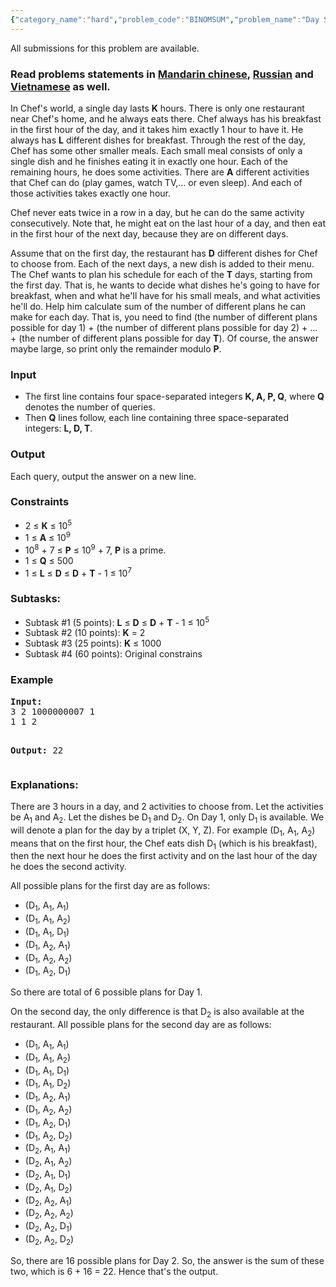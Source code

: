 ```yaml
---
{"category_name":"hard","problem_code":"BINOMSUM","problem_name":"Day Schedule","languages_supported":{"0":"ADA","1":"ASM","2":"BASH","3":"BF","4":"C","5":"CAML","6":"CLOJ","7":"CLPS","8":"CPP 4.3.2","9":"CPP 6.3","10":"CPP14","11":"CS2","12":"D","13":"ERL","14":"FORT","15":"FS","16":"GO","17":"HASK","18":"ICK","19":"ICON","20":"JAVA","21":"JS","22":"kotlin","23":"LISP clisp","24":"LISP sbcl","25":"LUA","26":"NEM","27":"NICE","28":"NODEJS","29":"PAS fpc","30":"PAS gpc","31":"PERL","32":"PERL6","33":"PHP","34":"PIKE","35":"PRLG","36":"PYPY","37":"PYTH","38":"PYTH 3.5","39":"RUBY","40":"rust","41":"SCALA","42":"SCM chicken","43":"SCM guile","44":"SCM qobi","45":"ST","46":"swift","47":"TCL","48":"TEXT","49":"WSPC"},"max_timelimit":6,"source_sizelimit":50000,"problem_author":"chemthan","problem_tester":null,"date_added":"23-08-2017","tags":{"0":"chemthan","1":"combinatorics","2":"fft","3":"hard","4":"nov17"},"time":{"view_start_date":1510579800,"submit_start_date":1510579800,"visible_start_date":1510579800,"end_date":1735669800},"layout":"problem"}
---
```

<span class="solution-visible-txt">All submissions for this problem are available.</span><h3>Read problems statements in <a target="_blank" 
href="http://www.codechef.com/download/translated/NOV17/mandarin/BINOMSUM.pdf">Mandarin chinese</a>, <a target="_blank" 
href="http://www.codechef.com/download/translated/NOV17/russian/BINOMSUM.pdf">Russian</a> and <a target="_blank" 
href="http://www.codechef.com/download/translated/NOV17/vietnamese/BINOMSUM.pdf">Vietnamese</a> as well.</h3>


<p>In Chef's world, a single day lasts <b>K</b> hours. There is only one restaurant near Chef's home, and he always eats there. Chef always has his breakfast in the first hour of the day, and it takes him exactly 1 hour to have it. He always has <b>L</b> different dishes for breakfast. Through the rest of the day, Chef has some other smaller meals. Each small meal consists of only a single dish and he finishes eating it in exactly one hour. Each of the remaining hours, he does some activities. There are <b>A</b> different activities that Chef can do (play games, watch TV,... or even sleep). And each of those activities takes exactly one hour.</p>

<p>Chef never eats twice in a row in a day, but he can do the same activity consecutively. Note that, he might eat on the last hour of a day, and then eat in the first hour of the next day, because they are on different days.</p>

<p>Assume that on the first day, the restaurant has <b>D</b> different dishes for Chef to choose from. Each of the next days, a new dish is added to their menu. The Chef wants to plan his schedule for each of the <b>T</b> days, starting from the first day. That is, he wants to decide what dishes he's going to have for breakfast, when and what he'll have for his small meals, and what activities he'll do. Help him calculate sum of the number of different plans he can make for each day. That is, you need to find (the number of different plans possible for day 1) +  (the number of different plans possible for day 2) + ... + (the number of different plans possible for day <b>T</b>). Of course, the answer maybe large, so print only the remainder modulo <b>P</b>.</p>


<h3>Input</h3>
<ul>
<li>The first line contains four space-separated integers <b>K, A, P, Q</b>, where <b>Q</b> denotes the number of queries.</li>
<li>Then <b>Q</b> lines follow, each line containing three space-separated integers: <b>L, D, T</b>.</li>
</ul>

<h3>Output</h3>
<p>Each query, output the answer on a new line.</p>

<h3>Constraints</h3>
<ul>
<li>2 ≤ <b>K</b> ≤ 10<sup>5</sup></li>
<li>1 ≤ <b>A</b> ≤ 10<sup>9</sup></li>
<li>10<sup>8</sup> + 7 ≤ <b>P</b> ≤ 10<sup>9</sup> + 7, <b>P</b> is a prime.</li>
<li>1 ≤ <b>Q</b> ≤ 500</li>
<li>1 ≤ <b>L</b> ≤ <b>D</b> ≤ <b>D</b> + <b>T</b> - 1 ≤ 10<sup>7</sup></li>
</ul>

<h3>Subtasks:</h3>
<ul>
<li>Subtask #1 (5 points): <b>L</b> ≤ <b>D</b> ≤ <b>D</b> + <b>T</b> - 1 ≤ 10<sup>5</sup></li>
<li>Subtask #2 (10 points): <b>K</b> = 2</li>
<li>Subtask #3 (25 points): <b>K</b> ≤ 1000</li>
<li>Subtask #4 (60 points): Original constrains</li>
</ul>


<h3>Example</h3>
<pre><b>Input:</b>
3 2 1000000007 1
1 1 2

<b>Output:</b>
22
</pre>

<h3>Explanations:</h3>
<p>There are 3 hours in a day, and 2 activities to choose from. Let the activities be A<sub>1</sub> and A<sub>2</sub>. Let the dishes be D<sub>1</sub> and D<sub>2</sub>. On Day 1, only D<sub>1</sub> is available. We will denote a plan for the day by a triplet (X, Y, Z). For example (D<sub>1</sub>, A<sub>1</sub>, A<sub>2</sub>) means that on the first hour, the Chef eats dish D<sub>1</sub> (which is his breakfast), then the next hour he does the first activity and on the last hour of the day he does the second activity.</p>

<p>All possible plans for the first day are as follows:</p>
<ul>
<li>(D<sub>1</sub>, A<sub>1</sub>, A<sub>1</sub>)</li>
<li>(D<sub>1</sub>, A<sub>1</sub>, A<sub>2</sub>)</li>
<li>(D<sub>1</sub>, A<sub>1</sub>, D<sub>1</sub>)</li>
<li>(D<sub>1</sub>, A<sub>2</sub>, A<sub>1</sub>)</li>
<li>(D<sub>1</sub>, A<sub>2</sub>, A<sub>2</sub>)</li>
<li>(D<sub>1</sub>, A<sub>2</sub>, D<sub>1</sub>)</li>
</ul>
<p>So there are total of 6 possible plans for Day 1.</p>

<p>On the second day, the only difference is that D<sub>2</sub> is also available at the restaurant. All possible plans for the second day are as follows:</p>
<ul>
<li>(D<sub>1</sub>, A<sub>1</sub>, A<sub>1</sub>)</li>
<li>(D<sub>1</sub>, A<sub>1</sub>, A<sub>2</sub>)</li>
<li>(D<sub>1</sub>, A<sub>1</sub>, D<sub>1</sub>)</li>
<li>(D<sub>1</sub>, A<sub>1</sub>, D<sub>2</sub>)</li>
<li>(D<sub>1</sub>, A<sub>2</sub>, A<sub>1</sub>)</li>
<li>(D<sub>1</sub>, A<sub>2</sub>, A<sub>2</sub>)</li>
<li>(D<sub>1</sub>, A<sub>2</sub>, D<sub>1</sub>)</li>
<li>(D<sub>1</sub>, A<sub>2</sub>, D<sub>2</sub>)</li>
<li>(D<sub>2</sub>, A<sub>1</sub>, A<sub>1</sub>)</li>
<li>(D<sub>2</sub>, A<sub>1</sub>, A<sub>2</sub>)</li>
<li>(D<sub>2</sub>, A<sub>1</sub>, D<sub>1</sub>)</li>
<li>(D<sub>2</sub>, A<sub>1</sub>, D<sub>2</sub>)</li>
<li>(D<sub>2</sub>, A<sub>2</sub>, A<sub>1</sub>)</li>
<li>(D<sub>2</sub>, A<sub>2</sub>, A<sub>2</sub>)</li>
<li>(D<sub>2</sub>, A<sub>2</sub>, D<sub>1</sub>)</li>
<li>(D<sub>2</sub>, A<sub>2</sub>, D<sub>2</sub>)</li>
</ul>
<p>So, there are 16 possible plans for Day 2. So, the answer is the sum of these two, which is 6 + 16 = 22. Hence that's the output.</p>